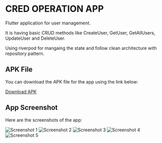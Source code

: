 # CRED OPERATION APP

Flutter application for user management.

It is having basic CRUD methods like CreateUser, GetUser, GetAllUsers, UpdateUser and DeleteUser.

Using riverpod for mangaing the state and follow clean architecture with repository pattern.


## APK File

You can download the APK file for the app using the link below:

[Download APK](https://drive.google.com/file/d/1GVi3gFtuJf7h6vq3lkz28A0hH7VeMii-/view?usp=sharing)


## App Screenshot

Here are the screenshots of the app:

![Screenshot 1](https://imagekit.io/tools/asset-public-link?detail=%7B%22name%22%3A%221.png%22%2C%22type%22%3A%22image%2Fpng%22%2C%22signedurl_expire%22%3A%222028-02-20T07%3A08%3A29.921Z%22%2C%22signedUrl%22%3A%22https%3A%2F%2Fmedia-hosting.imagekit.io%2F%2F462bc6e9286443cf%2F1.png%3FExpires%3D1834643310%26Key-Pair-Id%3DK2ZIVPTIP2VGHC%26Signature%3D1rfAI3CGdKF3q8WaLFaZCtJ~1eMZQV6ZaQrg6~fMHa9g-4ml4OOBM3sUfYX23lZ7ae1dGOrid5ixVJwvRTSVr-uZjjLJ0xhrz1vL4v3jRcLj-2iR99GODDicjNuWcvT1MMC-9oGt3JCo~Ze8kU87Ov6t2SY3NSep6tkFucM7qrGAD6ig-0PQ1683jHICk8HIZltYRQhvIBoXYlZsGRPv~nrR6B1pEoGOMrEgtmh~mGt60zGewMUVtJdnxxxj7eaOi1H8lxGbJY8qMvHZTUYc-17q5N~utTw2cCnk4q9s-wIqfgTRjE4FRjyeKPzsnv-akSsJZh8W~jJl5VklFyznrg__%22%7D)
![Screenshot 2](https://imagekit.io/tools/asset-public-link?detail=%7B%22name%22%3A%222.png%22%2C%22type%22%3A%22image%2Fpng%22%2C%22signedurl_expire%22%3A%222028-02-20T07%3A08%3A45.664Z%22%2C%22signedUrl%22%3A%22https%3A%2F%2Fmedia-hosting.imagekit.io%2F%2Fc7e34b7488724761%2F2.png%3FExpires%3D1834643326%26Key-Pair-Id%3DK2ZIVPTIP2VGHC%26Signature%3DXcTT5TvI4gI3OaeO9lKHbPjAh2Ivv9sjtNFU3QEQ3wH0s7R-DplZ0sYeG3ST4ORNLKzSD1n8Hrt6ptrYwweqGLIY6KM5s9Jb1wIWbg7fBJ4s7S8NJV35Ey2fwlmJXCqWj0o2xDRYu9qT~CnnDZENezwSDKtarrUxU4aQRngJBFpOiDRIcSbXlpDRcz1JdnjDjL~anD3xFTfIGw-oBcbGzdV8PCHI3yJPyC1oCVNYJsqPJ~pnREase7IopV7NII17PGEJduL8d-Unw93XdIrDTrSZSYDI-rF5nLp3JIDubey4mXEbW6xtzdkVI4bNu1PrXnGygaAjnVm0a0XzGEwjZA__%22%7D)
![Screenshot 3](https://imagekit.io/tools/asset-public-link?detail=%7B%22name%22%3A%223.png%22%2C%22type%22%3A%22image%2Fpng%22%2C%22signedurl_expire%22%3A%222028-02-20T07%3A09%3A10.670Z%22%2C%22signedUrl%22%3A%22https%3A%2F%2Fmedia-hosting.imagekit.io%2F%2F9b1021f80a7344de%2F3.png%3FExpires%3D1834643351%26Key-Pair-Id%3DK2ZIVPTIP2VGHC%26Signature%3Djs2qLMMdcNjKF7JFsYHln6Rz5htWl4q-HGpDTy~dZ-latt~lsLWi1las9u9GShxgiZYJciKAxSpbYtXydNdFNUixDwIuq1ATHKh2nxQi6UBD1g90UnkQ0l2amlU4QMALPtZXlCedUFOYxJDBFP9Mq2u8tSmc5EUdjb1cxZxFo6vy7qJgVuwNBzFGFcaw6ssdcbrrO6ZNSbnXpv62tABX2PeHred5cRiP8Qk9XUTOp2qkEFoM~5mDBKbB1fSqxIIsZbMS3ZucYBC9jbdDJa9ltdDRO7JM6WdBRMJcc4oq3vZe3hJsKKXravXMBk6dbXQFYE5Lrm9Ot0ByBVSHCvIVDg__%22%7D)
![Screenshot 4](https://imagekit.io/tools/asset-public-link?detail=%7B%22name%22%3A%224.png%22%2C%22type%22%3A%22image%2Fpng%22%2C%22signedurl_expire%22%3A%222028-02-20T07%3A09%3A26.537Z%22%2C%22signedUrl%22%3A%22https%3A%2F%2Fmedia-hosting.imagekit.io%2F%2F41149c22f9ec4692%2F4.png%3FExpires%3D1834643367%26Key-Pair-Id%3DK2ZIVPTIP2VGHC%26Signature%3Dl5eBSCvhkVKvvqAWtnKj38G4xjFk2EMP5ZIXcJaLd5aFJ9KtCI3GUZkHQX-ROAZPsyYoW62V7SWVBcjMsPSfbKnmbq9TY9S50udGESvNMHdq0G3z9GptpiXux1UXtH0~Yj1zm76t3Bu1jeEZ5lPGvecyJUAnfWXXsu9IUBtdh9Y1QkVz5AyLLaWnSz~9nxbioIfKj4fRTHGo7ieb1lelVZ2dWZGJkyxICWH4FiI6o8kJrzlbBWX-~oJXU432R-7kw0mhtHJsKZhNk1hWfAPLxk6qAsXSWz-IWjO9AhYC225IgRFMm2nXkXiblnFwsz4kUAV7IxfPEBZxPanXtTIiKg__%22%7D)
![Screenshot 5](https://imagekit.io/tools/asset-public-link?detail=%7B%22name%22%3A%225.png%22%2C%22type%22%3A%22image%2Fpng%22%2C%22signedurl_expire%22%3A%222028-02-20T07%3A09%3A42.489Z%22%2C%22signedUrl%22%3A%22https%3A%2F%2Fmedia-hosting.imagekit.io%2F%2Feb18160109ad4bfa%2F5.png%3FExpires%3D1834643382%26Key-Pair-Id%3DK2ZIVPTIP2VGHC%26Signature%3DKhEbj2ImsDr4QbypOXB0~0wwokC-U5YmjqanOiu1KXgnd20ydjoQXzUAR-fdJYSHGrde6GFEhSGFB65v5Jl8gEdfzMqc5BUO-c4Hbt46dg1rSBTyJaqUchqnOXF6hdzMB51-ZwMyvfFnZ~jCxKihQg-G~LSVgwDCuGGYSs~bdREbnM1x2I0od5xkeOvqWRByT8MvIavEeq1nHmKDxLL~FgrjR6xmrASwEAeIvEGrYA0URlvuHU177UffD0pQa4PDeI5faIlqHLVmPCf8aQFC-ZcHl8epqZ316pTyE5vZ-RQSdg8raJtRZ0mbkDSpmouUGb89nlKJT6AcKr5twqW5MQ__%22%7D)
